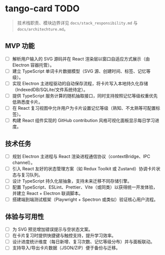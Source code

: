 # tango-card TODO

> 技术栈职责、模块边界详见 `docs/stack_responsibility.md` 与 `docs/architechture.md`。

## MVP 功能
- [ ] 解析用户输入的 SVG 源码并在 React 渲染层以窗口自适应方式展示（由 Electron 容器托管）。
- [ ] 建立 TypeScript 单词卡片数据模型（SVG 源、创建时间、标签、记忆等级）。
- [ ] 实现 Electron 主进程驱动的自动保存流程，将卡片写入本地持久化存储（IndexedDB/SQLite/文件系统待定）。
- [ ] 提供 TypeScript 服务计算的随机抽取接口，同时支持按照记忆等级权重优先低熟悉度卡片。
- [ ] 在 React 复习视图中允许用户为卡片设置记忆等级（熟知、不太熟等可配置标签）。
- [ ] 构建 React 组件实现的 GitHub contribution 风格可视化面板显示每日学习进度。

## 技术任务
- [ ] 规划 Electron 主进程与 React 渲染进程通信协议（contextBridge、IPC channel）。
- [ ] 引入 React 友好的状态管理方案（如 Redux Toolkit 或 Zustand）协调卡片状态与复习队列。
- [ ] 设计 TypeScript 持久化层抽象，支持未来迁移不同存储引擎。
- [ ] 配置 TypeScript、ESLint、Prettier、Vite（或同类）以获得统一开发体验，并建立 React + Electron 联调脚本。
- [ ] 搭建端到端测试框架（Playwright + Spectron 或类似）验证核心用户流程。

## 体验与可用性
- [ ] 为 SVG 预览增加错误提示与空状态文案。
- [ ] 在卡片复习时提供快捷键与触控支持，提升学习效率。
- [ ] 设计进度统计维度（每日新增、复习次数、记忆等级分布）并与面板联动。
- [ ] 支持导入/导出卡片数据（JSON/ZIP）便于备份与迁移。
